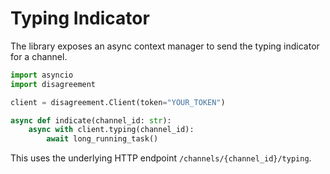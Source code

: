 # Typing Indicator

The library exposes an async context manager to send the typing indicator for a channel.

```python
import asyncio
import disagreement

client = disagreement.Client(token="YOUR_TOKEN")

async def indicate(channel_id: str):
    async with client.typing(channel_id):
        await long_running_task()
```

This uses the underlying HTTP endpoint `/channels/{channel_id}/typing`.
